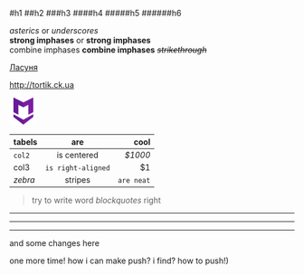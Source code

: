 #h1
##h2
###h3
####h4
#####h5
######h6

  *asterics* or _underscores_  
   **strong imphases** or __strong imphases__   
combine imphases __combine **imphases**__
_~~strikethrough~~_

[Ласуня](http://tortik.ck.ua) 

   http://tortik.ck.ua
   
![alt text](https://github.com/adam-p/markdown-here/raw/master/src/common/images/icon48.png "Logo Title Text 1")

|tabels|are|cool|
|---|:---:|---:|
|`col2`| is centered|*$1000*|
|col3|`is right-aligned`|$1|
|*zebra*|stripes|`are neat`|
>try to write word _blockquotes_ right

---
***
___
and some changes here

one more time!
how i can make push?
i find? how to push!)